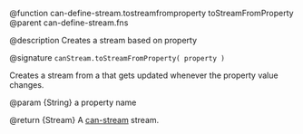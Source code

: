 @function can-define-stream.tostreamfromproperty toStreamFromProperty
@parent can-define-stream.fns


@description Creates a stream based on property

@signature `canStream.toStreamFromProperty( property )`

Creates a stream from a that gets updated whenever the property value changes.

@param {String} a property name

@return {Stream} A [can-stream](https://github.com/canjs/can-stream) stream.
